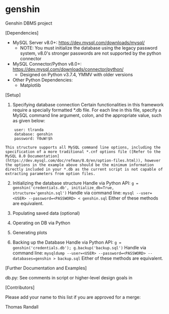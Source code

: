 # genshin
Genshin DBMS project

[Dependencies]
* MySQL Server v8.0+: https://dev.mysql.com/downloads/mysql/
	* NOTE: You must initialize the database using the legacy password system, v8.0's stronger passwords are not supported by the python connector
* MySQL Connector/Python v8.0+: https://dev.mysql.com/downloads/connector/python/
	* Designed on Python v3.7.4, YMMV with older versions
* Other Python Dependencies:
	* Matplotlib

[Setup]
1. Specifying database connection
	Certain functionalities in this framework require a specially formatted *.db file. For each line in this file, specify a MySQL command line argument, colon, and the appropriate value, such as given below:

```
	user: tlranda
	database: genshin
	password: Y0uW!$h
```

	This structure supports all MySQL command line options, including the specification of a more traditional *.cnf options file ([Refer to the MySQL 8.0 Documentation](https://dev.mysql.com/doc/refman/8.0/en/option-files.html)), however the options in the example above should be the minimum information directly included in your *.db as the current script is not capable of extracting parameters from option files.

2. Initializing the database structure
	Handle via Python API: `g = genshin('credentials.db', initialize_db=True, structure='genshin.sql')`
	Handle via command line: `mysql --user=<USER> --password=<PASSWORD> < genshin.sql`
	Either of these methods are equivalent.

3. Populating saved data (optional)

<TBD>

4. Operating on DB via Python

<TBD>

5. Generating plots

<TBD>

6. Backing up the Database
	Handle via Python API: `g = genshin('credentials.db'); g.backup('backup.sql')`
	Handle via command line: `mysqldump --user=<USER> --password=<PASSWORD> --databases=genshin > backup.sql`
	Either of these methods are equivalent.

[Further Documentation and Examples]

db.py: See comments in script or higher-level design goals in <TBD>

[Contributors]

Please add your name to this list if you are approved for a merge:

Thomas Randall

